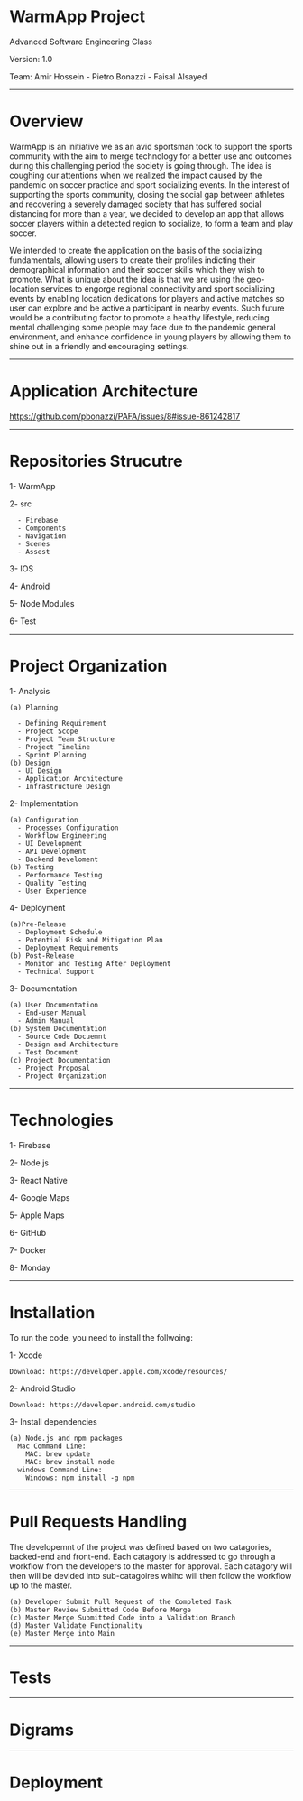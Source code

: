 # WarmApp Project

Advanced Software Engineering Class

Version: 1.0 

Team: Amir Hossein - Pietro Bonazzi - Faisal Alsayed 

------------------------------
# Overview 

WarmApp is an initiative we as an avid sportsman took to support the sports community with the aim to merge technology for a better use and outcomes during this challenging period the society is going through. The idea is coughing our attentions when we realized the impact caused by the pandemic on soccer practice and sport socializing events. In the interest of supporting the sports community, closing the social gap between athletes and recovering a severely damaged society that has suffered social distancing for more than a year, we decided to develop an app that allows soccer players within a detected region to socialize, to form a team and play soccer. 

We intended to create the application on the basis of the socializing fundamentals, allowing users to create their profiles indicting their demographical information and their soccer skills which they wish to promote. What is unique about the idea is that we are using the geo-location services to engorge regional connectivity and sport socializing events by enabling location dedications for players and active matches so user can explore and be active a participant in nearby events. Such future would be a contributing factor to promote a healthy lifestyle, reducing mental challenging some people may face due to the pandemic general environment, and enhance confidence in young players by allowing them to shine out in a friendly and encouraging settings.  


------------------------------
# Application Architecture 
https://github.com/pbonazzi/PAFA/issues/8#issue-861242817


------------------------------
# Repositories Strucutre
  1- WarmApp
  
  2- src
  
      - Firebase 
      - Components
      - Navigation
      - Scenes 
      - Assest 
   3- IOS
   
   4- Android 
   
   5- Node Modules 
   
   6- Test 

------------------------------
# Project Organization 
  1- Analysis
  
    (a) Planning
    
      - Defining Requirement
      - Project Scope
      - Project Team Structure
      - Project Timeline
      - Sprint Planning
    (b) Design
      - UI Design 
      - Application Architecture
      - Infrastructure Design 
        
  2- Implementation
  
    (a) Configuration
      - Processes Configuration
      - Workflow Engineering
      - UI Development 
      - API Development
      - Backend Develoment 
    (b) Testing 
      - Performance Testing 
      - Quality Testing 
      - User Experience
      
  4- Deployment
  
    (a)Pre-Release
      - Deployment Schedule
      - Potential Risk and Mitigation Plan 
      - Deployment Requirements
    (b) Post-Release 
      - Monitor and Testing After Deployment   
      - Technical Support 
      
  3- Documentation 
  
    (a) User Documentation
      - End-user Manual
      - Admin Manual
    (b) System Documentation
      - Source Code Docuemnt 
      - Design and Architecture
      - Test Document
    (c) Project Documentation
      - Project Proposal 
      - Project Organization
    
------------------------------
# Technologies

  1- Firebase 
  
  2- Node.js 
  
  3- React Native 
  
  4- Google Maps
  
  5- Apple Maps 
  
  6- GitHub 
  
  7- Docker
  
  8- Monday 

------------------------------
# Installation 
To run the code, you need to install the follwoing:

  1- Xcode 
  
    Download: https://developer.apple.com/xcode/resources/
    
  2- Android Studio 
  
    Download: https://developer.android.com/studio
    
  3- Install dependencies
  
    (a) Node.js and npm packages 
      Mac Command Line: 
        MAC: brew update
        MAC: brew install node
      windows Command Line: 
        Windows: npm install -g npm 
      
------------------------------
# Pull Requests Handling 

  The developemnt of the project was defined based on two catagories, backed-end and front-end. Each catagory is addressed to go through a workflow from the developers to the master for approval. Each catagory will then will be devided into sub-catagoires whihc will then follow the workflow up to the master. 
  
    
    (a) Developer Submit Pull Request of the Completed Task 
    (b) Master Review Submitted Code Before Merge 
    (c) Master Merge Submitted Code into a Validation Branch 
    (d) Master Validate Functionality 
    (e) Master Merge into Main 


------------------------------
# Tests 

------------------------------
# Digrams 

------------------------------
# Deployment 
